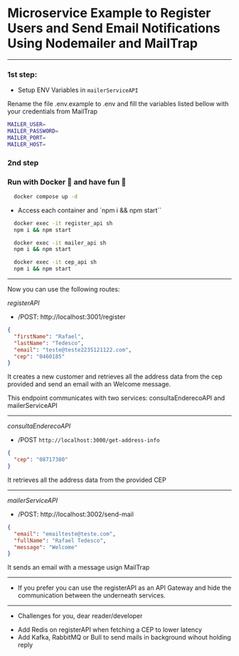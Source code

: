 # Microservice Example to Register Users and Send Email Notifications Using Nodemailer and MailTrap

---

### 1st step:

-  Setup ENV Variables in `mailerServiceAPI`

Rename the file .env.example to .env and fill the variables listed bellow with your credentials from MailTrap

```bash
MAILER_USER=
MAILER_PASSWORD=
MAILER_PORT=
MAILER_HOST=
```

### 2nd step

### Run with Docker 🐳 and have fun 🥳

```bash
  docker compose up -d
```

- Access each container and `npm i && npm start``

```bash
  docker exec -it register_api sh
  npm i && npm start
```

```bash
  docker exec -it mailer_api sh
  npm i && npm start
```

```bash
  docker exec -it cep_api sh
  npm i && npm start
```
---

Now you can use the following routes:

*registerAPI*
- /POST: http://localhost:3001/register
```json
{
  "firstName": "Rafael",
  "lastName": "Tedesco",
  "email": "teste@teste2235121122.com",
  "cep": "0460185"
}
```

It creates a new customer and retrieves all the address data from the cep provided and send an email with an Welcome message.

This endpoint communicates with two services: consultaEnderecoAPI and mailerServiceAPI

---

*consultaEnderecoAPI*
- /POST ```http://localhost:3000/get-address-info```

```json
{ 
  "cep": "08717380"
}
```
It retrieves all the address data from the provided CEP

---
*mailerServiceAPI*
- /POST: http://localhost:3002/send-mail

```json
{ 
  "email": "emailteste@teste.com",
  "fullName": "Rafael Tedesco",
  "message": "Welcome"
}
```

It sends an email with a message usign MailTrap

---

* If you prefer you can use the registerAPI as an API Gateway and hide the communication between the underneath services.

---

* Challenges for you, dear reader/developer

- Add Redis on registerAPI when fetching a CEP to lower latency
- Add Kafka, RabbitMQ or Bull to send mails in background wihout holding reply